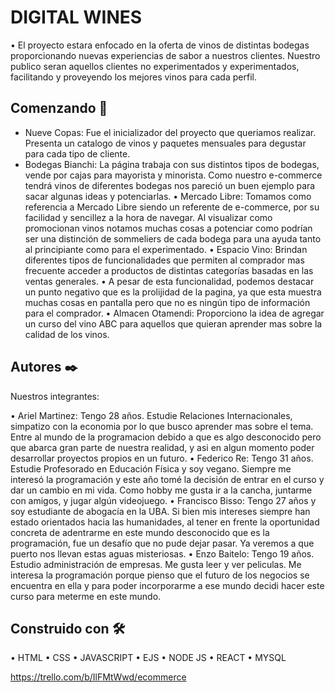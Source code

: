 # DIGITAL WINES

  • El proyecto estara enfocado en la oferta de vinos de distintas bodegas proporcionando nuevas experiencias de sabor a nuestros clientes. Nuestro publico seran aquellos clientes no experimentados y experimentados, facilitando y proveyendo los mejores vinos para cada perfil.
  
   ## Comenzando 🚀
    
   - Nueve Copas: Fue el inicializador del proyecto que queriamos realizar. Presenta un catalogo de vinos y paquetes mensuales para degustar para cada tipo de cliente.
   - Bodegas Bianchi: La página trabaja con sus distintos tipos de bodegas, vende por cajas para mayorista y minorista. Como nuestro e-commerce tendrá vinos de diferentes bodegas nos pareció un buen ejemplo para sacar algunas ideas y potenciarlas.
   • Mercado Libre: Tomamos como referencia a Mercado Libre siendo un referente de e-commerce, por su facilidad y sencillez a la hora de navegar.
     Al visualizar como promocionan vinos notamos muchas cosas a potenciar como podrían ser una distinción de sommeliers de cada bodega para una ayuda tanto al principiante como para el experimentado.
   • Espacio Vino: Brindan diferentes tipos de funcionalidades que permiten al comprador mas frecuente acceder a productos de distintas categorías basadas en las ventas generales.
   • A pesar de esta funcionalidad, podemos destacar un punto negativo que es la prolijidad de la pagina, ya que esta muestra muchas cosas en pantalla pero que no es ningún tipo de información para el comprador.
   • Almacen Otamendi: Proporciono la idea de agregar un curso del vino ABC para aquellos que quieran aprender mas sobre la calidad de los vinos.
    
   ## Autores ✒️
    
  Nuestros integrantes:

• Ariel Martinez: Tengo 28 años. Estudie Relaciones Internacionales, simpatizo con la economia por lo que busco aprender mas sobre el tema. Entre al mundo de la programacion debido a que es algo desconocido pero que abarca gran parte de nuestra realidad, y asi en algun momento poder desarrollar proyectos propios en un futuro.
• Federico Re: Tengo 31 años. Estudie Profesorado en Educación Física y soy vegano. Siempre me interesó la programación y este año tomé la decisión de entrar en el curso y dar un cambio en mi vida. Como hobby me gusta ir a la cancha, juntarme con amigos, y jugar algún videojuego.
• Francisco Bisso: Tengo 27 años y soy estudiante de abogacía en la UBA. Si bien mis intereses siempre han estado orientados hacia las humanidades, al tener en frente la oportunidad concreta de adentrarme en este mundo desconocido que es la programación, fue un desafío que no pude dejar pasar. Ya veremos a que puerto nos llevan estas aguas misteriosas.
• Enzo Baitelo: Tengo 19 años. Estudio administración de empresas. Me gusta leer y ver peliculas. Me interesa la programación porque pienso que el futuro de los negocios se encuentra en ella y para poder incorporarme a ese mundo decidi hacer este curso para meterme en este mundo.


   ## Construido con 🛠️
   
 • HTML
 • CSS
 • JAVASCRIPT
 • EJS
 • NODE JS
 • REACT
 • MYSQL

https://trello.com/b/IlFMtWwd/ecommerce
